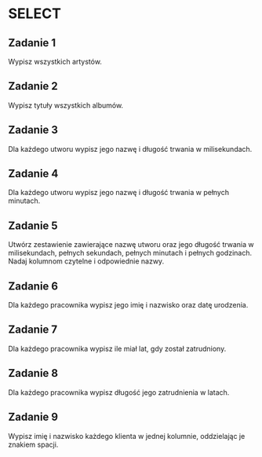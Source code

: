 # SELECT

## Zadanie 1

Wypisz wszystkich artystów.

## Zadanie 2

Wypisz tytuły wszystkich albumów.

## Zadanie 3

Dla każdego utworu wypisz jego nazwę i długość trwania w milisekundach.

## Zadanie 4

Dla każdego utworu wypisz jego nazwę i długość trwania w pełnych minutach.

## Zadanie 5

Utwórz zestawienie zawierające nazwę utworu oraz jego długość trwania w milisekundach, pełnych sekundach, pełnych minutach i pełnych godzinach. Nadaj kolumnom czytelne i odpowiednie nazwy.

## Zadanie 6

Dla każdego pracownika wypisz jego imię i nazwisko oraz datę urodzenia.

## Zadanie 7

Dla każdego pracownika wypisz ile miał lat, gdy został zatrudniony.

## Zadanie 8

Dla każdego pracownika wypisz długość jego zatrudnienia w latach.

## Zadanie 9

Wypisz imię i nazwisko każdego klienta w jednej kolumnie, oddzielając je znakiem spacji.